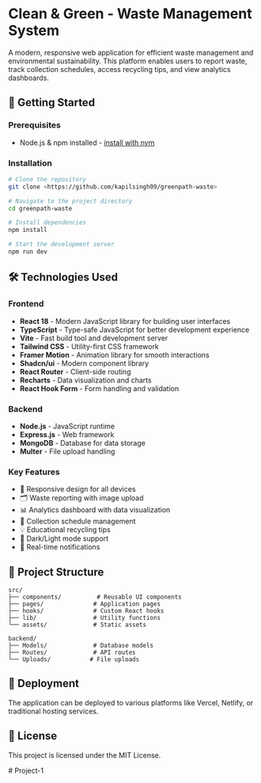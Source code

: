
# Clean & Green - Waste Management System

A modern, responsive web application for efficient waste management and environmental sustainability. This platform enables users to report waste, track collection schedules, access recycling tips, and view analytics dashboards.

## 🚀 Getting Started

### Prerequisites
- Node.js & npm installed - [install with nvm](https://github.com/nvm-sh/nvm#installing-and-updating)

### Installation

```sh
# Clone the repository
git clone <https://github.com/kapilsingh09/greenpath-waste>

# Navigate to the project directory
cd greenpath-waste

# Install dependencies
npm install

# Start the development server
npm run dev
```

## 🛠️ Technologies Used

### Frontend
- **React 18** - Modern JavaScript library for building user interfaces
- **TypeScript** - Type-safe JavaScript for better development experience
- **Vite** - Fast build tool and development server
- **Tailwind CSS** - Utility-first CSS framework
- **Framer Motion** - Animation library for smooth interactions
- **Shadcn/ui** - Modern component library
- **React Router** - Client-side routing
- **Recharts** - Data visualization and charts
- **React Hook Form** - Form handling and validation

### Backend
- **Node.js** - JavaScript runtime
- **Express.js** - Web framework
- **MongoDB** - Database for data storage
- **Multer** - File upload handling

### Key Features
- 📱 Responsive design for all devices
- 🗂️ Waste reporting with image upload
- 📊 Analytics dashboard with data visualization
- 📅 Collection schedule management
- 💡 Educational recycling tips
- 🌙 Dark/Light mode support
- 🔔 Real-time notifications

## 📁 Project Structure

```
src/
├── components/          # Reusable UI components
├── pages/              # Application pages
├── hooks/              # Custom React hooks
├── lib/                # Utility functions
└── assets/             # Static assets

backend/
├── Models/             # Database models
├── Routes/             # API routes
└── Uploads/           # File uploads
```

## 🚀 Deployment

The application can be deployed to various platforms like Vercel, Netlify, or traditional hosting services.

## 📄 License

This project is licensed under the MIT License.




#   P r o j e c t - 1  
 